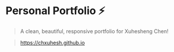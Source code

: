 # Personal Portfolio ⚡️ 
> A clean, beautiful, responsive portfolio for Xuhesheng Chen!

> https://chxuhesh.github.io
